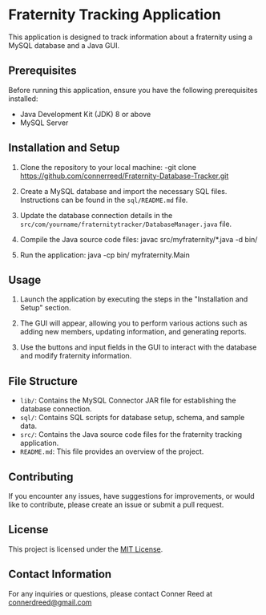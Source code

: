 # Fraternity Tracking Application

This application is designed to track information about a fraternity using a MySQL database and a Java GUI.


## Prerequisites

Before running this application, ensure you have the following prerequisites installed:

- Java Development Kit (JDK) 8 or above
- MySQL Server


## Installation and Setup

1. Clone the repository to your local machine: 
  -git clone https://github.com/connerreed/Fraternity-Database-Tracker.git

2. Create a MySQL database and import the necessary SQL files. Instructions can be found in the `sql/README.md` file.

3. Update the database connection details in the `src/com/yourname/fraternitytracker/DatabaseManager.java` file.

4. Compile the Java source code files: javac src/myfraternity/*.java -d bin/

5. Run the application: java -cp bin/ myfraternity.Main


## Usage

1. Launch the application by executing the steps in the "Installation and Setup" section.

2. The GUI will appear, allowing you to perform various actions such as adding new members, updating information, and generating reports.

3. Use the buttons and input fields in the GUI to interact with the database and modify fraternity information.


## File Structure

- `lib/`: Contains the MySQL Connector JAR file for establishing the database connection.
- `sql/`: Contains SQL scripts for database setup, schema, and sample data.
- `src/`: Contains the Java source code files for the fraternity tracking application.
- `README.md`: This file provides an overview of the project.


## Contributing

If you encounter any issues, have suggestions for improvements, or would like to contribute, please create an issue or submit a pull request.


## License

This project is licensed under the [MIT License](LICENSE).


## Contact Information

For any inquiries or questions, please contact Conner Reed at connerdreed@gmail.com
